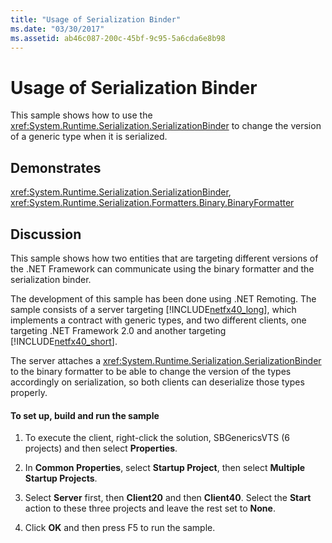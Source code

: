 ```yaml
---
title: "Usage of Serialization Binder"
ms.date: "03/30/2017"
ms.assetid: ab46c087-200c-45bf-9c95-5a6cda6e8b98
---
```

# Usage of Serialization Binder
This sample shows how to use the <xref:System.Runtime.Serialization.SerializationBinder> to change the version of a generic type when it is serialized.  
  
## Demonstrates  
 <xref:System.Runtime.Serialization.SerializationBinder>, <xref:System.Runtime.Serialization.Formatters.Binary.BinaryFormatter>  
  
## Discussion  
 This sample shows how two entities that are targeting different versions of the .NET Framework can communicate using the binary formatter and the serialization binder.  
  
 The development of this sample has been done using .NET Remoting. The sample consists of a server targeting [!INCLUDE[netfx40_long](../../../../includes/netfx40-long-md.md)], which implements a contract with generic types, and two different clients, one targeting .NET Framework 2.0 and another targeting [!INCLUDE[netfx40_short](../../../../includes/netfx40-short-md.md)].  
  
 The server attaches a <xref:System.Runtime.Serialization.SerializationBinder> to the binary formatter to be able to change the version of the types accordingly on serialization, so both clients can deserialize those types properly.  
  
#### To set up, build and run the sample  
  
1. To execute the client, right-click the solution, SBGenericsVTS (6 projects) and then select **Properties**.  
  
2. In **Common Properties**, select **Startup Project**, then select **Multiple Startup Projects**.  
  
3. Select **Server** first, then **Client20** and then **Client40**. Select the **Start** action to these three projects and leave the rest set to **None**.  
  
4. Click **OK** and then press F5 to run the sample.
